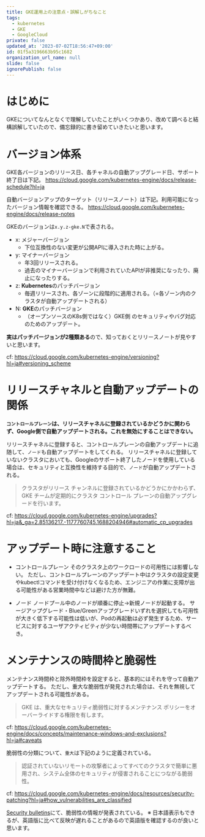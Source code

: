 ```yaml
---
title: GKE運用上の注意点・誤解しがちなこと
tags:
  - kubernetes
  - GKE
  - GoogleCloud
private: false
updated_at: '2023-07-02T18:56:47+09:00'
id: 01f5a3196663b95c1682
organization_url_name: null
slide: false
ignorePublish: false
---
```

# はじめに
GKEについてなんとなくで理解していたことがいくつかあり、改めて調べると結構誤解していたので、備忘録的に書き留めていきたいと思います。

# バージョン体系
GKE各バージョンのリリース日、各チャネルの自動アップグレード日、サポート終了日は下記。
https://cloud.google.com/kubernetes-engine/docs/release-schedule?hl=ja

自動バージョンアップのターゲット（リリースノート）は下記。利用可能になったバージョン情報を確認できる。
https://cloud.google.com/kubernetes-engine/docs/release-notes


GKEのバージョンは`x.y.z-gke.N`で表される。

- x: メジャーバージョン
  - 下位互換性のない変更が公開APIに導入された時に上がる。
- y: マイナーバージョン
  - 年3回リリースされる。
  - 過去のマイナーバージョンで利用されていたAPIが非推奨になったり、廃止になったりする。
- z: **Kubernetes**のパッチバージョン
  - 毎週リリースされ、各ゾーンに段階的に適用される。（=各ゾーン内のクラスタが自動アップデートされる）
- N: **GKE**のパッチバージョン
  - （オープンソースのK8s側ではなく）GKE側 のセキュリティやバグ対応のためのアップデート。

**実はパッチバージョンが2種類ある**ので、知っておくとリリースノートが見やすいと思います。

cf: https://cloud.google.com/kubernetes-engine/versioning?hl=ja#versioning_scheme


# リリースチャネルと自動アップデートの関係

**`コントロールプレーン`は、リリースチャネルに登録されているかどうかに関わらず、Google側で自動アップデートされる。これを無効にすることはできない。**

リリースチャネルに登録すると、コントロールプレーンの自動アップデートに追随して、`ノード`も自動アップデートをしてくれる。
リリースチャネルに登録していないクラスタにおいても、Googleのサポート終了したノードを使用している場合は、セキュリティと互換性を維持する目的で、`ノード`が自動アップデートされる。

> クラスタがリリース チャンネルに登録されているかどうかにかかわらず、GKE チームが定期的にクラスタ コントロール プレーンの自動アップグレードを行います。

cf: https://cloud.google.com/kubernetes-engine/upgrades?hl=ja&_ga=2.85136217.-1177760745.1688204946#automatic_cp_upgrades


# アップデート時に注意すること

- コントロールプレーン
そのクラスタ上のワークロードの可用性には影響しない。
ただし、コントロールプレーンのアップデート中はクラスタの設定変更やkubectlコマンドを受け付けなくなるため、エンジニアの作業に支障が出る可能性がある営業時間中などは避けた方が無難。

- ノード
ノードプール中のノードが順番に停止→新規ノードが起動する。
サージアップグレード・Blue/Greenアップグレードいずれを選択しても可用性が大きく低下する可能性は低いが、Podの再起動は必ず発生するため、サービスに対するユーザアクティビティが少ない時間帯にアップデートするべき。



# メンテナンスの時間枠と脆弱性

メンテナンス時間枠と除外時間枠を設定すると、基本的にはそれを守って自動アップデートする。
ただし、重大な脆弱性が発見された場合は、それを無視してアップデートされる可能性がある。

> GKE は、重大なセキュリティ脆弱性に対するメンテナンス ポリシーをオーバーライドする権限を有します。

cf: https://cloud.google.com/kubernetes-engine/docs/concepts/maintenance-windows-and-exclusions?hl=ja#caveats


脆弱性の分類について、`重大`は下記のように定義されている。
> 認証されていないリモートの攻撃者によってすべてのクラスタで簡単に悪用され、システム全体のセキュリティが侵害されることにつながる脆弱性。

cf: https://cloud.google.com/kubernetes-engine/docs/resources/security-patching?hl=ja#how_vulnerabilities_are_classified

[Security bulletins](https://cloud.google.com/anthos/clusters/docs/security-bulletins)にて、脆弱性の情報が発表されている。
※ 日本語表示もできるが、英語版に比べて反映が遅れることがあるので英語版を確認するのが良いと思います。
